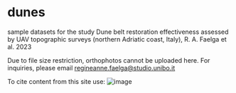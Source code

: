 # dunes
sample datasets for the study Dune belt restoration effectiveness assessed by UAV topographic surveys (northern Adriatic coast, Italy), R. A. Faelga et al. 2023

Due to file size restriction, orthophotos cannot be uploaded here. For inquiries, please email regineanne.faelga@studio.unibo.it 

To cite content from this site use: 
![image](https://github.com/reginefaelga/dunes/assets/26266393/71f23c9a-7d91-4439-a6b0-153dff9e45bd)
